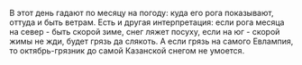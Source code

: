 В этот день гадают по месяцу на погоду: куда его рога показывают, оттуда и быть ветрам. Есть и другая интерпретация: если рога месяца на север - быть скорой зиме, снег ляжет посуху, если на юг - скорой жимы не жди, будет грязь да слякоть.
А если грязь на самого Евлампия, то октябрь-грязник до самой Казанской снегом не умоется.
